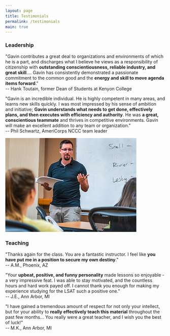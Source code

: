 ```yaml
---
layout: page
title: Testimonials
permalink: /testimonials
main: true
---
```


### Leadership

"Gavin contributes a great deal to organizations and environments of which he is a part, and discharges what I believe he views as a responsibility of citizenship with **outstanding conscientiousness, reliable industry, and great skill**.... Gavin has consistently demonstrated a passionate commitment to the common good and the **energy and skill to move agenda items forward**."  
-- Hank Toutain, former Dean of Students at Kenyon College

"Gavin is an incredible individual. He is highly competent in many areas, and learns new skills quickly. I was most impressed by his sense of ambition and initiative; **Gavin understands what needs to get done, effectively plans, and then executes with efficiency and authority**. He was **a great, conscientious teammate** and thrives in competitive environments. Gavin will make an excellent addition to any team or organization."  
-- Phil Schwartz, AmeriCorps NCCC team leader

<img src="/images/Instructor-Gavin-McGimpsey.jpg" alt="Photo of Gavin McGimpsey teaching.">

### Teaching

"Thanks again for the class. You are a fantastic instructor. I feel like **you have put me in a position to secure my own destiny**."  
-- A.M., Phoenix, AZ

"Your **upbeat, positive, and funny personality** made lessons so enjoyable - a very impressive feat. I was able to stay motivated, and the countless hours and hard work payed off. I cannot thank you enough for making my experience studying for the LSAT such a positive one."  
-- J.E., Ann Arbor, MI

"I have gained a tremendous amount of respect for not only your intellect, but for your ability to **really effectively teach this material** throughout the past few months... You really were a great teacher, and I wish you the best of luck!"  
-- M.K., Ann Arbor, MI
